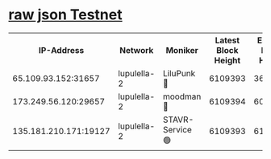 [raw json Testnet](https://rpc-check.jaclalt.stavr.tech/jaclalt/rpc-jaclalt-result.json)
=

<table><tr><th>IP-Address</th><th>Network</th><th>Moniker</th><th>Latest Block Height</th><th>Earliest Block Height</th><th>Catching Up</th><th>Tx Index</th><th>Voting Power</th><th>Scan Time</th></tr><tr><td>65.109.93.152:31657</td><td>lupulella-2</td><td>LiluPunk 🔴</td><td>6109393</td><td>3688866</td><td>False</td><td>on</td><td>685133</td><td>2024-01-09T01:04:52.698795329UTC</td></tr><tr><td>173.249.56.120:29657</td><td>lupulella-2</td><td>moodman 🔴</td><td>6109394</td><td>6009394</td><td>False</td><td>off</td><td>769094</td><td>2024-01-09T01:04:59.204013414UTC</td></tr><tr><td>135.181.210.171:19127</td><td>lupulella-2</td><td>STAVR-Service 🟢</td><td>6109393</td><td>6106501</td><td>False</td><td>on</td><td>0</td><td>2024-01-09T01:04:52.208695255UTC</td></tr></table>
